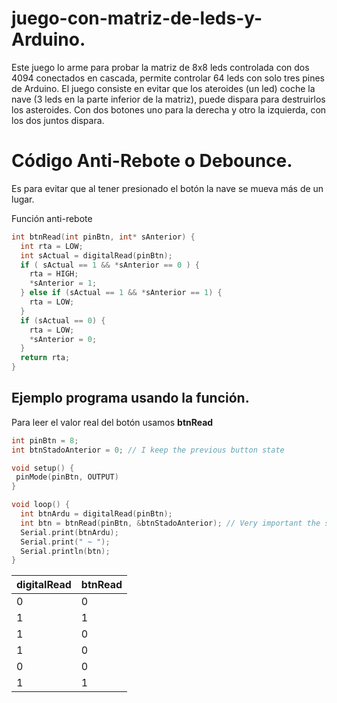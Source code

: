 # juego-con-matriz-de-leds-y-Arduino.
Este juego lo arme para probar la matriz de 8x8 leds controlada con dos 4094 conectados en cascada, permite controlar 64 leds con solo tres pines de Arduino.
El juego consiste en evitar que los ateroides (un led) coche la nave (3 leds en  la parte inferior de la matriz), puede dispara para destruirlos los asteroides.
Con dos botones uno para la derecha y otro la izquierda, con los dos juntos dispara.

# Código Anti-Rebote o Debounce.
Es para evitar que al tener presionado el botón la nave se mueva más de un lugar.

Función anti-rebote
```c++
int btnRead(int pinBtn, int* sAnterior) {
  int rta = LOW;
  int sActual = digitalRead(pinBtn);
  if ( sActual == 1 && *sAnterior == 0 ) {
    rta = HIGH;
    *sAnterior = 1;
  } else if (sActual == 1 && *sAnterior == 1) {
    rta = LOW;
  }
  if (sActual == 0) {
    rta = LOW;
    *sAnterior = 0;
  }
  return rta;
}
```

## Ejemplo programa usando la función.
Para leer el valor real del botón usamos **btnRead**

```c++
int pinBtn = 8;
int btnStadoAnterior = 0; // I keep the previous button state

void setup() {
 pinMode(pinBtn, OUTPUT)
}

void loop() {
  int btnArdu = digitalRead(pinBtn);
  int btn = btnRead(pinBtn, &btnStadoAnterior); // Very important the sign &
  Serial.print(btnArdu);
  Serial.print(" ~ ");
  Serial.println(btn);
}
```

| digitalRead | btnRead |
| :---------- | :------ |
|      0      |    0    |
|      1      |    1    |
|      1      |    0    |
|      1      |    0    |
|      0      |    0    |
|      1      |    1    |
